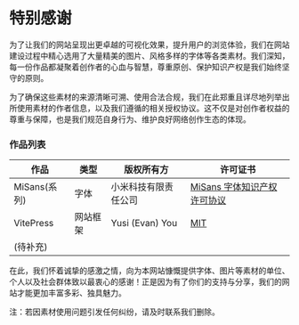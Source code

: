 # 特别感谢

为了让我们的网站呈现出更卓越的可视化效果，提升用户的浏览体验，我们在网站建设过程中精心选用了大量精美的图片、风格多样的字体等各类素材。我们深知，每一份作品都凝聚着创作者的心血与智慧，尊重原创、保护知识产权是我们始终坚守的原则。

为了确保这些素材的来源清晰可溯、使用合法合规，我们在此郑重且详尽地列举出所使用素材的作者信息，以及我们遵循的相关授权协议。这不仅是对创作者权益的尊重与保障，也是我们规范自身行为、维护良好网络创作生态的体现。

### 作品列表

| 作品         | 类型     | 版权所有方           | 许可证书                                                     |
| ------------ | -------- | -------------------- | ------------------------------------------------------------ |
| MiSans(系列) | 字体     | 小米科技有限责任公司 | [MiSans 字体知识产权许可协议](https://hyperos.mi.com/font/download) |
| VitePress    | 网站框架 | Yusi (Evan) You      | [MIT](https://github.com/vuejs/vitepress/blob/main/LICENSE)  |
| (待补充)     |          |                      |                                                              |





在此，我们怀着诚挚的感激之情，向为本网站慷慨提供字体、图片等素材的单位、个人以及社会群体致以最衷心的感谢！正是因为有了你们的支持与分享，我们的网站才能更加丰富多彩、独具魅力。

注：若因素材使用问题引发任何纠纷，请及时联系我们删除。

